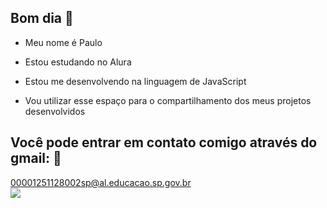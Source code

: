 ## Bom dia 🧋

- Meu nome é Paulo

- Estou estudando no Alura
- Estou me desenvolvendo na linguagem de JavaScript
- Vou utilizar esse espaço para o compartilhamento dos meus projetos desenvolvidos

## Você pode entrar em contato comigo através do gmail: 📱

00001251128002sp@al.educacao.sp.gov.br   
![](https://www.google.com/url?sa=i&url=https%3A%2F%2Fwww.pinterest.com%2Fpin%2Fnewjeans-hanni-gif-newjeans-hanni-blink-discover-share-gifs-in-2023--759419555939947927%2F&psig=AOvVaw1W4f6ZvBJiZR7HiuX8nExJ&ust=1718736676929000&source=images&cd=vfe&opi=89978449&ved=0CBAQjRxqFwoTCPCP7pqn44YDFQAAAAAdAAAAABAE)
